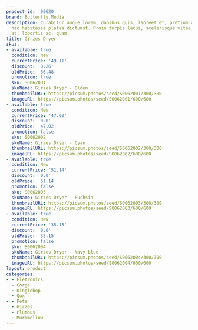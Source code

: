 ```yaml
---
product_id: '00620'
brand: Butterfly Media
description: Curabitur augue lorem, dapibus quis, laoreet et, pretium ac, nisi. In
  hac habitasse platea dictumst. Proin turpis lacus, scelerisque vitae, elementum
  at, lobortis ac, quam.
title: Girzes Dryer
skus:
- available: true
  condition: New
  currentPrice: '49.11'
  discount: '0.26'
  oldPrice: '66.48'
  promotion: true
  sku: S0062001
  skuName: Girzes Dryer - Olden
  thumbnailURL: https://picsum.photos/seed/S0062001/300/300
  imageURL: https://picsum.photos/seed/S0062001/600/600
- available: true
  condition: New
  currentPrice: '47.02'
  discount: '0.0'
  oldPrice: '47.02'
  promotion: false
  sku: S0062002
  skuName: Girzes Dryer - Cyan
  thumbnailURL: https://picsum.photos/seed/S0062002/300/300
  imageURL: https://picsum.photos/seed/S0062002/600/600
- available: true
  condition: New
  currentPrice: '51.14'
  discount: '0.0'
  oldPrice: '51.14'
  promotion: false
  sku: S0062003
  skuName: Girzes Dryer - Fuchsia
  thumbnailURL: https://picsum.photos/seed/S0062003/300/300
  imageURL: https://picsum.photos/seed/S0062003/600/600
- available: true
  condition: New
  currentPrice: '35.15'
  discount: '0.0'
  oldPrice: '35.15'
  promotion: false
  sku: S0062004
  skuName: Girzes Dryer - Navy blue
  thumbnailURL: https://picsum.photos/seed/S0062004/300/300
  imageURL: https://picsum.photos/seed/S0062004/600/600
layout: product
categories:
- - Eletronics
  - Corge
  - Dinglebop
  - Qux
- - Pets
  - Girzes
  - Plumbus
  - Murkmellow
---
```

